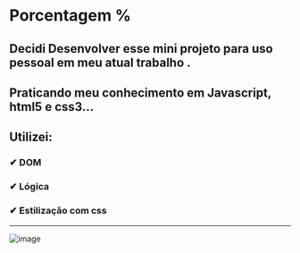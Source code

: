 # Porcentagem %

## Decidi Desenvolver esse mini projeto para uso pessoal em meu atual trabalho .

## Praticando meu conhecimento em Javascript, html5 e css3...

## Utilizei:

### ✔ DOM <br>
### ✔ Lógica <br>
### ✔ Estilização com css <br>

<hr>

![image](https://user-images.githubusercontent.com/96630079/184263149-302fe2ca-2c07-4baa-985a-6d21406dcf40.png)


